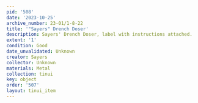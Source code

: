 ```yaml
---
pid: '508'
date: '2023-10-25'
archive_number: 23-01/1-8-22
title: '"Sayers" Drench Doser'
description: Sayers' Drench Doser, label with instructions attached.
extent: '1'
condition: Good
date_unvalidated: Unknown
creator: Sayers
collector: Unknown
materials: Metal
collection: tinui
key: object
order: '507'
layout: tinui_item
---
```

